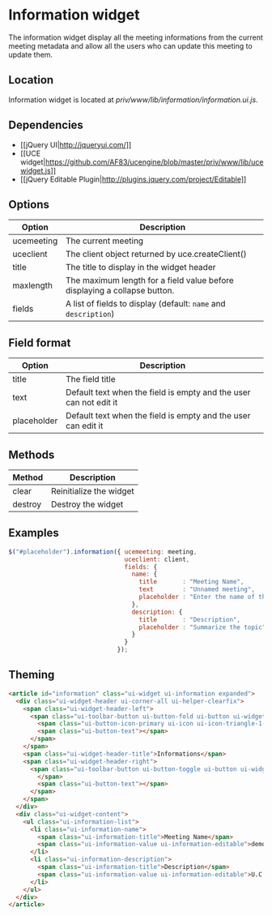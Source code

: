 # Information widget

The information widget display all the meeting informations from the
current meeting metadata and allow all the users who can update this
meeting to update them.

## Location

Information widget is located at *priv/www/lib/information/information.ui.js*.

## Dependencies

* [[jQuery UI|http://jqueryui.com/]]
* [[UCE widget|https://github.com/AF83/ucengine/blob/master/priv/www/lib/ucewidget.js]]
* [[jQuery Editable Plugin|http://plugins.jquery.com/project/Editable]]

## Options

Option         | Description
---------------|---------------------------------------------------------------
ucemeeting     | The current meeting
uceclient      | The client object returned by uce.createClient()
title          | The title to display in the widget header
maxlength      | The maximum length for a field value before displaying a collapse button.
fields         | A list of fields to display (default: `name` and `description`)

## Field format

Option         | Description
---------------|---------------------------------------------------------------
title          | The field title
text           | Default text when the field is empty and the user can not edit it
placeholder    | Default text when the field is empty and the user can edit it

## Methods

Method         | Description
---------------|---------------------------------------------------------------
clear          | Reinitialize the widget
destroy        | Destroy the widget

## Examples

```javascript
$("#placeholder").information({ ucemeeting: meeting,
                                uceclient: client,
                                fields: {
                                  name: {
                                    title       : "Meeting Name",
                                    text        : "Unnamed meeting",
                                    placeholder : "Enter the name of the meeting room"
                                  },
                                  description: {
                                    title       : "Description",
                                    placeholder : "Summarize the topic"
                                  }
                                }
                              });
```

## Theming
```html
<article id="information" class="ui-widget ui-information expanded">
  <div class="ui-widget-header ui-corner-all ui-helper-clearfix">
    <span class="ui-widget-header-left">
      <span class="ui-toolbar-button ui-button-fold ui-button ui-widget ui-state-default ui-corner-all ui-button-icon-only" role="button" aria-disabled="false" title="">
        <span class="ui-button-icon-primary ui-icon ui-icon-triangle-1-s"></span>
        <span class="ui-button-text"></span>
      </span>
    </span>
    <span class="ui-widget-header-title">Informations</span>
    <span class="ui-widget-header-right">
      <span class="ui-toolbar-button ui-button-toggle ui-button ui-widget ui-state-default ui-corner-all ui-button-icon-only" role="button" aria-disabled="false" title=""><span class="ui-button-icon-primary ui-icon ui-icon-circle-minus">
        </span>
        <span class="ui-button-text"></span>
      </span>
    </span>
  </div>
  <div class="ui-widget-content">
    <ul class="ui-information-list">
      <li class="ui-information-name">
        <span class="ui-information-title">Meeting Name</span>
        <span class="ui-information-value ui-information-editable">demo</span>
      </li>
      <li class="ui-information-description">
        <span class="ui-information-title">Description</span>
        <span class="ui-information-value ui-information-editable">U.C.Engine demo meetup</span>
      </li>
    </ul>
  </div>
</article>
```
